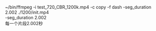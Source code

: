 ~/bin/ffmpeg -i test_720_CBR_1200k.mp4 -c copy -f dash -seg_duration 2.002 ./1200/init.mp4  
-seg_duration 2.002  
每一个片段2.002秒  
